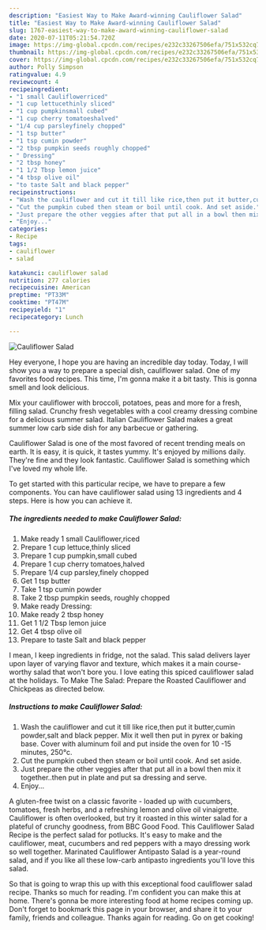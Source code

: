 ```yaml
---
description: "Easiest Way to Make Award-winning Cauliflower Salad"
title: "Easiest Way to Make Award-winning Cauliflower Salad"
slug: 1767-easiest-way-to-make-award-winning-cauliflower-salad
date: 2020-07-11T05:21:54.720Z
image: https://img-global.cpcdn.com/recipes/e232c33267506efa/751x532cq70/cauliflower-salad-recipe-main-photo.jpg
thumbnail: https://img-global.cpcdn.com/recipes/e232c33267506efa/751x532cq70/cauliflower-salad-recipe-main-photo.jpg
cover: https://img-global.cpcdn.com/recipes/e232c33267506efa/751x532cq70/cauliflower-salad-recipe-main-photo.jpg
author: Polly Simpson
ratingvalue: 4.9
reviewcount: 4
recipeingredient:
- "1 small Cauliflowerriced"
- "1 cup lettucethinly sliced"
- "1 cup pumpkinsmall cubed"
- "1 cup cherry tomatoeshalved"
- "1/4 cup parsleyfinely chopped"
- "1 tsp butter"
- "1 tsp cumin powder"
- "2 tbsp pumpkin seeds roughly chopped"
- " Dressing"
- "2 tbsp honey"
- "1 1/2 Tbsp lemon juice"
- "4 tbsp olive oil"
- "to taste Salt and black pepper"
recipeinstructions:
- "Wash the cauliflower and cut it till like rice,then put it butter,cumin powder,salt and black pepper. Mix it well then put in pyrex or baking base. Cover with aluminum foil and put inside the oven for 10 -15 minutes, 250°c."
- "Cut the pumpkin cubed then steam or boil until cook. And set aside."
- "Just prepare the other veggies after that put all in a bowl then mix it together..then put in plate and put sa dressing and serve."
- "Enjoy..."
categories:
- Recipe
tags:
- cauliflower
- salad

katakunci: cauliflower salad 
nutrition: 277 calories
recipecuisine: American
preptime: "PT33M"
cooktime: "PT47M"
recipeyield: "1"
recipecategory: Lunch

---
```



![Cauliflower Salad](https://img-global.cpcdn.com/recipes/e232c33267506efa/751x532cq70/cauliflower-salad-recipe-main-photo.jpg)

Hey everyone, I hope you are having an incredible day today. Today, I will show you a way to prepare a special dish, cauliflower salad. One of my favorites food recipes. This time, I'm gonna make it a bit tasty. This is gonna smell and look delicious.

Mix your cauliflower with broccoli, potatoes, peas and more for a fresh, filling salad. Crunchy fresh vegetables with a cool creamy dressing combine for a delicious summer salad. Italian Cauliflower Salad makes a great summer low carb side dish for any barbecue or gathering.

Cauliflower Salad is one of the most favored of recent trending meals on earth. It is easy, it is quick, it tastes yummy. It's enjoyed by millions daily. They're fine and they look fantastic. Cauliflower Salad is something which I've loved my whole life.


To get started with this particular recipe, we have to prepare a few components. You can have cauliflower salad using 13 ingredients and 4 steps. Here is how you can achieve it.

<!--inarticleads1-->

##### The ingredients needed to make Cauliflower Salad:

1. Make ready 1 small Cauliflower,riced
1. Prepare 1 cup lettuce,thinly sliced
1. Prepare 1 cup pumpkin,small cubed
1. Prepare 1 cup cherry tomatoes,halved
1. Prepare 1/4 cup parsley,finely chopped
1. Get 1 tsp butter
1. Take 1 tsp cumin powder
1. Take 2 tbsp pumpkin seeds, roughly chopped
1. Make ready  Dressing:
1. Make ready 2 tbsp honey
1. Get 1 1/2 Tbsp lemon juice
1. Get 4 tbsp olive oil
1. Prepare to taste Salt and black pepper


I mean, I keep ingredients in fridge, not the salad. This salad delivers layer upon layer of varying flavor and texture, which makes it a main course-worthy salad that won&#39;t bore you. I love eating this spiced cauliflower salad at the holidays. To Make The Salad: Prepare the Roasted Cauliflower and Chickpeas as directed below. 

<!--inarticleads2-->

##### Instructions to make Cauliflower Salad:

1. Wash the cauliflower and cut it till like rice,then put it butter,cumin powder,salt and black pepper. Mix it well then put in pyrex or baking base. Cover with aluminum foil and put inside the oven for 10 -15 minutes, 250°c.
1. Cut the pumpkin cubed then steam or boil until cook. And set aside.
1. Just prepare the other veggies after that put all in a bowl then mix it together..then put in plate and put sa dressing and serve.
1. Enjoy...


A gluten-free twist on a classic favorite - loaded up with cucumbers, tomatoes, fresh herbs, and a refreshing lemon and olive oil vinaigrette. Cauliflower is often overlooked, but try it roasted in this winter salad for a plateful of crunchy goodness, from BBC Good Food. This Cauliflower Salad Recipe is the perfect salad for potlucks. It&#39;s easy to make and the cauliflower, meat, cucumbers and red peppers with a mayo dressing work so well together. Marinated Cauliflower Antipasto Salad is a year-round salad, and if you like all these low-carb antipasto ingredients you&#39;ll love this salad. 

So that is going to wrap this up with this exceptional food cauliflower salad recipe. Thanks so much for reading. I'm confident you can make this at home. There's gonna be more interesting food at home recipes coming up. Don't forget to bookmark this page in your browser, and share it to your family, friends and colleague. Thanks again for reading. Go on get cooking!
